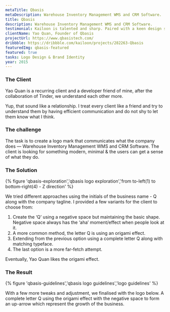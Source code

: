 ```yaml
---
metaTitle: Qbasis
metaDescription: Warehouse Inventory Management WMS and CRM Software.
title: Qbasis
description: Warehouse Inventory Management WMS and CRM Software.
testimonial: Kailoon is talented and sharp. Paired with a keen design sense and patience when dealing with clients, he’s a trustable resource to work with when it comes to branding and UI/UX works. I’ve entrusted him with the branding works of my 2 companies and will continue to do so in the future.
clientName: Yao Quan, Founder of Qbasis
projectUrl: https://www.qbasistech.com/
dribbble: https://dribbble.com/kailoon/projects/282263-Qbasis
featuredImg: qbasis-featured
featured: true
tasks: Logo Design & Brand Identity
year: 2015
---
```


<div class="col-start-2 col-end-10">

### The Client

Yao Quan is a recurring client and a developer friend of mine, after the collaboration of Tinder, we understand each other more.

Yup, that sound like a relationship. I treat every client like a friend and try to understand them by having efficient communication and do not shy to let them know what I think.

### The challenge

The task is to create a logo mark that communicates what the company does — Warehouse Inventory Management WMS and CRM Software. The client is looking for something modern, minimal & the users can get a sense of what they do.

### The Solution

{% figure 'qbasis-exploration','qbasis logo exploration','from to-left(1) to bottom-right(4) - Z direction' %}

We tried different approaches using the initials of the business name - Q along with the company tagline. I provided a few variants for the client to choose from:

1. Create the ‘Q’ using a negative space but maintaining the basic shape. Negative space always has the ‘aha’ moment/effect when people look at it.
2. A more common method, the letter Q is using an origami effect.
3. Extending from the previous option using a complete letter Q along with matching typeface.
4. The last option is a more far-fetch attempt.

Eventually, Yao Quan likes the origami effect.

### The Result

{% figure 'qbasis-guidelines','qbasis logo guidelines','logo guidelines' %}

With a few more tweaks and adjustment, we finalised with the logo below. A complete letter Q using the origami effect with the negative space to form an up-arrow which represent the growth of the business.

</div>
